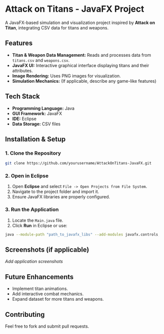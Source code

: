# Attack on Titans - JavaFX Project

A JavaFX-based simulation and visualization project inspired by **Attack on Titan**, integrating CSV data for titans and weapons.

## Features
- **Titan & Weapon Data Management:** Reads and processes data from `titans.csv` and `weapons.csv`.
- **JavaFX UI:** Interactive graphical interface displaying titans and their attributes.
- **Image Rendering:** Uses PNG images for visualization.
- **Simulation Mechanics:** (If applicable, describe any game-like features)

## Tech Stack
- **Programming Language:** Java
- **GUI Framework:** JavaFX
- **IDE:** Eclipse
- **Data Storage:** CSV files

## Installation & Setup
### 1. Clone the Repository
```bash
git clone https://github.com/yourusername/AttackOnTitans-JavaFX.git
```

### 2. Open in Eclipse
1. Open **Eclipse** and select `File -> Open Projects from File System`.
2. Navigate to the project folder and import it.
3. Ensure JavaFX libraries are properly configured.

### 3. Run the Application
1. Locate the `Main.java` file.
2. Click **Run** in Eclipse or use:
```bash
java --module-path "path_to_javafx_libs" --add-modules javafx.controls,javafx.fxml -jar AttackOnTitans.jar
```

## Screenshots (if applicable)
_Add application screenshots_

## Future Enhancements
- Implement titan animations.
- Add interactive combat mechanics.
- Expand dataset for more titans and weapons.

## Contributing
Feel free to fork and submit pull requests.



